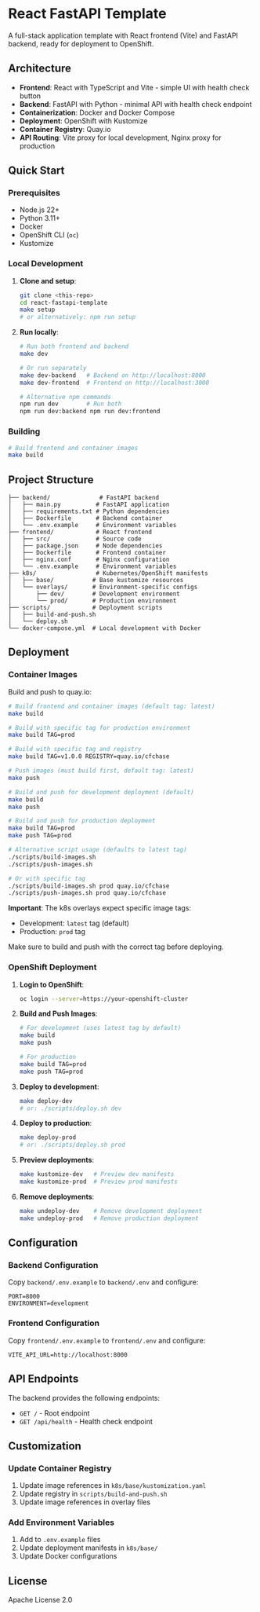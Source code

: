 # React FastAPI Template

A full-stack application template with React frontend (Vite) and FastAPI backend, ready for deployment to OpenShift.

## Architecture

- **Frontend**: React with TypeScript and Vite - simple UI with health check button
- **Backend**: FastAPI with Python - minimal API with health check endpoint
- **Containerization**: Docker and Docker Compose
- **Deployment**: OpenShift with Kustomize
- **Container Registry**: Quay.io
- **API Routing**: Vite proxy for local development, Nginx proxy for production

## Quick Start

### Prerequisites

- Node.js 22+
- Python 3.11+
- Docker
- OpenShift CLI (`oc`)
- Kustomize

### Local Development

1. **Clone and setup**:
   ```bash
   git clone <this-repo>
   cd react-fastapi-template
   make setup
   # or alternatively: npm run setup
   ```

2. **Run locally**:
   ```bash
   # Run both frontend and backend
   make dev
   
   # Or run separately
   make dev-backend   # Backend on http://localhost:8000
   make dev-frontend  # Frontend on http://localhost:3000
   
   # Alternative npm commands
   npm run dev        # Run both
   npm run dev:backend npm run dev:frontend
   ```

### Building

```bash
# Build frontend and container images
make build
```

## Project Structure

```
├── backend/              # FastAPI backend
│   ├── main.py          # FastAPI application
│   ├── requirements.txt # Python dependencies
│   ├── Dockerfile       # Backend container
│   └── .env.example     # Environment variables
├── frontend/            # React frontend
│   ├── src/             # Source code
│   ├── package.json     # Node dependencies
│   ├── Dockerfile       # Frontend container
│   ├── nginx.conf       # Nginx configuration
│   └── .env.example     # Environment variables
├── k8s/                 # Kubernetes/OpenShift manifests
│   ├── base/           # Base kustomize resources
│   └── overlays/       # Environment-specific configs
│       ├── dev/        # Development environment
│       └── prod/       # Production environment
├── scripts/            # Deployment scripts
│   ├── build-and-push.sh
│   └── deploy.sh
└── docker-compose.yml  # Local development with Docker
```

## Deployment

### Container Images

Build and push to quay.io:

```bash
# Build frontend and container images (default tag: latest)
make build

# Build with specific tag for production environment
make build TAG=prod

# Build with specific tag and registry
make build TAG=v1.0.0 REGISTRY=quay.io/cfchase

# Push images (must build first, default tag: latest)
make push

# Build and push for development deployment (default)
make build
make push

# Build and push for production deployment
make build TAG=prod
make push TAG=prod

# Alternative script usage (defaults to latest tag)
./scripts/build-images.sh
./scripts/push-images.sh

# Or with specific tag
./scripts/build-images.sh prod quay.io/cfchase
./scripts/push-images.sh prod quay.io/cfchase
```

**Important**: The k8s overlays expect specific image tags:
- Development: `latest` tag (default)
- Production: `prod` tag

Make sure to build and push with the correct tag before deploying.

### OpenShift Deployment

1. **Login to OpenShift**:
   ```bash
   oc login --server=https://your-openshift-cluster
   ```

2. **Build and Push Images**:
   ```bash
   # For development (uses latest tag by default)
   make build
   make push
   
   # For production
   make build TAG=prod
   make push TAG=prod
   ```

3. **Deploy to development**:
   ```bash
   make deploy-dev
   # or: ./scripts/deploy.sh dev
   ```

4. **Deploy to production**:
   ```bash
   make deploy-prod
   # or: ./scripts/deploy.sh prod
   ```

5. **Preview deployments**:
   ```bash
   make kustomize-dev   # Preview dev manifests
   make kustomize-prod  # Preview prod manifests
   ```

5. **Remove deployments**:
   ```bash
   make undeploy-dev    # Remove development deployment
   make undeploy-prod   # Remove production deployment
   ```

## Configuration

### Backend Configuration

Copy `backend/.env.example` to `backend/.env` and configure:

```env
PORT=8000
ENVIRONMENT=development
```

### Frontend Configuration

Copy `frontend/.env.example` to `frontend/.env` and configure:

```env
VITE_API_URL=http://localhost:8000
```

## API Endpoints

The backend provides the following endpoints:

- `GET /` - Root endpoint
- `GET /api/health` - Health check endpoint

## Customization

### Update Container Registry

1. Update image references in `k8s/base/kustomization.yaml`
2. Update registry in `scripts/build-and-push.sh`
3. Update image references in overlay files

### Add Environment Variables

1. Add to `.env.example` files
2. Update deployment manifests in `k8s/base/`
3. Update Docker configurations

## License

Apache License 2.0